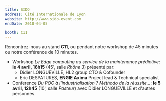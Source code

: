 ```yaml
---
title: SIDO
address: Cité Internationale de Lyon
website: http://www.sido-event.com
endDate: 2018-04-05

booth: C11
---
```


Rencontrez-nous au stand **C11**, ou pendant notre workshop de 45 minutes ou notre conférence de 10 minutes.

- Workshop *Le Edge computing au service de la maintenance prédictive*: __le 4 avril, 16h15__ (45', salle _Rhône 3_) présenté par:
    - Didier LONGUEVILLE, HL2 group CTO & Cofounder
    - Eric DESPATURES, **ENGIE Axima** Project lead & Technical specialist
- Conference *Du POC à l'industrialisation ? Méthodo de la réussite…*: __le 5 avril, 12h45__ (10', salle _Pasteur_) avec Didier LONGUEVILLE et d'autres personnes.
